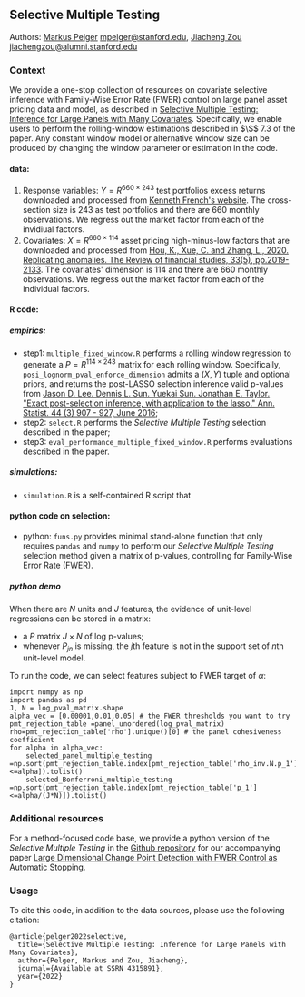 ## Selective Multiple Testing

Authors: [Markus Pelger](https://mpelger.people.stanford.edu) mpelger@stanford.edu,  [Jiacheng Zou](https://jiachzou.github.io) jiachengzou@alumni.stanford.edu 

### Context
We provide a one-stop collection of resources on covariate selective inference with Family-Wise Error Rate (FWER) control on large panel asset pricing data and model, as described in [Selective Multiple Testing: Inference for Large Panels with Many Covariates](https://papers.ssrn.com/sol3/Papers.cfm?abstract_id=4315891). Specifically, we enable users to perform the rolling-window estimations described in $\S$ 7.3 of the paper. Any constant window model or alternative window size can be produced by changing the window parameter or estimation in the code.

#### data: 
 1. Response variables: $Y=R^{660 \times 243}$ test portfolios excess returns downloaded and processed from [Kenneth French's website](https://mba.tuck.dartmouth.edu/pages/faculty/ken.french/data_library.html). The cross-section size is 243 as test portfolios and there are 660 monthly observations. We regress out the market factor from each of the invidiual factors.
 2. Covariates: $X=R^{660 \times 114}$ asset pricing high-minus-low factors that are downloaded and processed from [Hou, K., Xue, C. and Zhang, L., 2020. Replicating anomalies. The Review of financial studies, 33(5), pp.2019-2133](https://global-q.org/index.html). The covariates' dimension is 114 and there are 660 monthly observations. We regress out the market factor from each of the individual factors.

#### R code:

##### empirics:
  * step1: `multiple_fixed_window.R` performs a rolling window regression to generate a $P=R^{114 \times 243}$ matrix for each rolling window. Specifically, `posi_lognorm_pval_enforce_dimension` admits a $(X,Y)$ tuple and optional priors, and returns the post-LASSO selection inference valid p-values from [Jason D. Lee. Dennis L. Sun. Yuekai Sun. Jonathan E. Taylor. "Exact post-selection inference, with application to the lasso." Ann. Statist. 44 (3) 907 - 927, June 2016](https://projecteuclid.org/journals/annals-of-statistics/volume-44/issue-3/Exact-post-selection-inference-with-application-to-the-lasso/10.1214/15-AOS1371.full);
  * step2: `select.R` performs the _Selective Multiple Testing_ selection described in the paper;
  * step3: `eval_performance_multiple_fixed_window.R` performs evaluations described in the paper.

##### simulations:
  * `simulation.R` is a self-contained R script that 
#### python code on selection:
  * python: `funs.py` provides minimal stand-alone function that only requires `pandas` and `numpy` to perform our _Selective Multiple Testing_ selection method given a matrix of p-values, controlling for Family-Wise Error Rate (FWER).

##### python demo
When there are $N$ units and $J$ features, the evidence of unit-level regressions can be stored in a matrix: 
- a $P$ matrix $J \times N$ of log p-values;
- whenever $P_{jn}$ is missing, the $j$th feature is not in the support set of $n$th unit-level model.

To run the code, we can select features subject to FWER target of $\alpha$:
```
import numpy as np
import pandas as pd
J, N = log_pval_matrix.shape
alpha_vec = [0.00001,0.01,0.05] # the FWER thresholds you want to try
pmt_rejection_table =panel_unordered(log_pval_matrix)
rho=pmt_rejection_table['rho'].unique()[0] # the panel cohesiveness coefficient
for alpha in alpha_vec:
	selected_panel_multiple_testing =np.sort(pmt_rejection_table.index[pmt_rejection_table['rho_inv.N.p_1']<=alpha]).tolist()
	selected_Bonferroni_multiple_testing =np.sort(pmt_rejection_table.index[pmt_rejection_table['p_1']<=alpha/(J*N)]).tolist()
```
### Additional resources

For a method-focused code base, we provide a python version of the _Selective Multiple Testing_ in the [Github repository](https://github.com/yfan7/panel_CPD/tree/master) for our accompanying paper [Large Dimensional Change Point Detection with
FWER Control as Automatic Stopping](https://drive.google.com/file/d/15SotyMqpWBUTrwaCpzNGron2F4uz1wdL/view).

### Usage

To cite this code, in addition to the data sources, please use the following citation:
```
@article{pelger2022selective,
  title={Selective Multiple Testing: Inference for Large Panels with Many Covariates},
  author={Pelger, Markus and Zou, Jiacheng},
  journal={Available at SSRN 4315891},
  year={2022}
}
```
